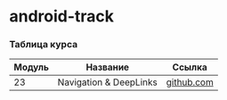 # android-track


### Таблица курса

| Модуль | Название                                            | Ссылка                                               |
| ------ | --------------------------------------------------- |------------------------------------------------------|
| 23      | Navigation & DeepLinks                                        | [github.com](./modules/023_navigation)              |
